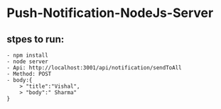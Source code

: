 # Push-Notification-NodeJs-Server

## stpes to run:
```
- npm install
- node server
- Api: http://localhost:3001/api/notification/sendToAll
- Method: POST
- body:{
    > "title":"Vishal",
    > "body":" Sharma"
}
```
